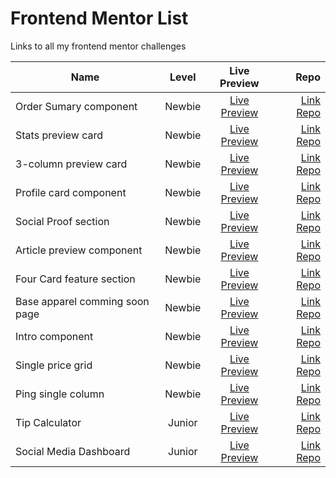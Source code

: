 # Frontend Mentor List
Links to all my frontend mentor challenges

| Name | Level | Live Preview | Repo |
| ---- | :---: | :----------: | ---: |
| Order Sumary component | Newbie | [Live Preview](https://caresle.github.io/order-summary-card-solution/) | [Link Repo](https://github.com/Caresle/order-summary-card-solution) |
| Stats preview card | Newbie | [Live Preview](https://caresle.github.io/stats-preview-card-component/) | [Link Repo](https://github.com/Caresle/stats-preview-card-component) |
| 3-column preview card | Newbie | [Live Preview](https://caresle.github.io/3-column-preview-card-component/) | [Link Repo](https://github.com/Caresle/3-column-preview-card-component) |
| Profile card component | Newbie | [Live Preview](https://caresle.github.io/profile-card-component/) | [Link Repo](https://github.com/Caresle/profile-card-component) |
| Social Proof section | Newbie | [Live Preview](https://caresle.github.io/social-proof-section/) | [Link Repo](https://github.com/Caresle/social-proof-section) |
| Article preview component | Newbie | [Live Preview](https://caresle.github.io/article-preview-component/) | [Link Repo](https://github.com/Caresle/article-preview-component) |
| Four Card feature section | Newbie | [Live Preview](https://caresle.github.io/four-card-feature-section/) | [Link Repo](https://github.com/Caresle/four-card-feature-section) |
| Base apparel comming soon page | Newbie | [Live Preview](https://caresle.github.io/base-apparel-coming-soon-page/) | [Link Repo](https://github.com/Caresle/base-apparel-coming-soon-page) |
| Intro component | Newbie | [Live Preview](https://caresle.github.io/intro-component/) | [Link Repo](https://github.com/Caresle/intro-component) |
| Single price grid | Newbie | [Live Preview](https://caresle.github.io/single-price-grid-component/) | [Link Repo](https://github.com/Caresle/single-price-grid-component) |
| Ping single column | Newbie | [Live Preview](https://caresle.github.io/ping-coming-soon/) | [Link Repo](https://github.com/Caresle/ping-coming-soon) |
| Tip Calculator | Junior | [Live Preview](https://caresle.github.io/tip-calculator/) | [Link Repo](https://github.com/Caresle/tip-calculator) |
| Social Media Dashboard | Junior | [Live Preview](https://caresle.github.io/social-media-dashboard/) | [Link Repo](https://github.com/Caresle/social-media-dashboard) |